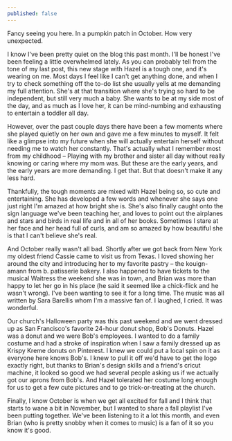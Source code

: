 ```yaml
---
published: false
---
```

Fancy seeing you here. In a pumpkin patch in October. How very unexpected. 

I know I've been pretty quiet on the blog this past month. I'll be honest I've been feeling a little overwhelmed lately. As you can probably tell from the tone of my last post, this new stage with Hazel is a tough one, and it's wearing on me. Most days I feel like I can't get anything done, and when I try to check something off the to-do list she usually yells at me demanding my full attention. She's at that transition where she's trying so hard to be independent, but still very much a baby. She wants to be at my side most of the day, and as much as I love her, it can be mind-numbing and exhausting to entertain a toddler all day. 

However, over the past couple days there have been a few moments where she played quietly on her own and gave me a few minutes to myself. It felt like a glimpse into my future when she will actually entertain herself without needing me to watch her constantly. That's actually what I remember most from my childhood – Playing with my brother and sister all day without really knowing or caring where my mom was. But these are the early years, and the early years are more demanding. I get that. But that doesn't make it any less hard. 

Thankfully, the tough moments are mixed with Hazel being so, so cute and entertaining. She has developed a few words and whenever she says one just right I'm amazed at how bright she is. She's also finally caught onto the sign language we've been teaching her, and loves to point out the airplanes and stars and birds in real life and in all of her books. Sometimes I stare at her face and her head full of curls, and am so amazed by how beautiful she is that I can't believe she's real. 

And October really wasn't all bad. Shortly after we got back from New York my oldest friend Cassie came to visit us from Texas. I loved showing her around the city and introducing her to my favorite pastry – the kouign-amann from b. patisserie bakery. I also happened to have tickets to the musical Waitress the weekend she was in town, and Brian was more than happy to let her go in his place (he said it seemed like a chick-flick and he wasn't wrong). I've been wanting to see it for a long time. The music was all written by Sara Barellis whom I'm a massive fan of. I laughed, I cried. It was wonderful. 

Our church's Halloween party was this past weekend and we went dressed up as San Francisco's favorite 24-hour donut shop, Bob's Donuts. Hazel was a donut and we were Bob's employees. I wanted to do a family costume and had a stroke of inspiration when I saw a family dressed up as Krispy Kreme donuts on Pinterest. I knew we could put a local spin on it as everyone here knows Bob's. I knew to pull it off we'd have to get the logo exactly right, but thanks to Brian's design skills and a friend's cricut machine, it looked so good we had several people asking us if we actually got our aprons from Bob's. And Hazel tolerated her costume long enough for us to get a few cute pictures and to go trick-or-treating at the church. 

Finally, I know October is when we get all excited for fall and I think that starts to wane a bit in November, but I wanted to share a fall playlist I've been putting together. We've been listening to it a lot this month, and even Brian (who is pretty snobby when it comes to music) is a fan of it so you know it's good. 






